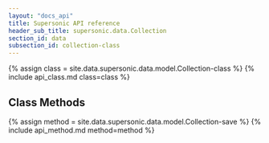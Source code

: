 ```yaml
---
layout: "docs_api"
title: Supersonic API reference
header_sub_title: supersonic.data.Collection
section_id: data
subsection_id: collection-class
---
```


{% assign class = site.data.supersonic.data.model.Collection-class %}
{% include api_class.md class=class %}


<h2>Class Methods</h2>



{% assign method = site.data.supersonic.data.model.Collection-save %}
{% include api_method.md method=method %}